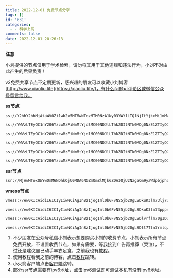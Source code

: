 ```yaml
---
title: 2022-12-01 免费节点分享
tags: []
id: '631'
categories:
  - - 科学上网
comments: false
date: 2022-12-01 20:26:13
---
```


**注意**

小刘提供的节点仅用于学术检索，请勿将其用于其他违规和违法行为，小刘不对由此产生的后果负责！

v2免费共享节点不定期更新，感兴趣的朋友可以收藏小刘博客[http://www.xiaoliu.life](https://xiaoliu.life/)，有什么问题可评论区或微信公众号留言给我。

**ss节点**

```
ss://Y2hhY2hhMjAtaWV0Zi1wb2x5MTMwNTozMTM0NzA1Ny03YWY1LTQ1NjItYjkxMi1mMWMyMTdjNGMxNjBAaG50LmNuZG5zLnNob3A6Mjc3NjM=

ss://YWVzLTEyOC1nY206YzcwMzFiNmMtYjdlMC00NDJlLThkZDItNTk0MDg0NzE1ZTIyQGNhdG5ldC1tb2JsZS5nYXRrbnFoLmNuOjExMDA0

ss://YWVzLTEyOC1nY206YzcwMzFiNmMtYjdlMC00NDJlLThkZDItNTk0MDg0NzE1ZTIyQGNhdG5ldC1tb2JsZS5nYXRrbnFoLmNuOjExMDQ2

ss://YWVzLTEyOC1nY206YzcwMzFiNmMtYjdlMC00NDJlLThkZDItNTk0MDg0NzE1ZTIyQGNhdG5ldC1tb2JsZS5nYXRrbnFoLmNuOjExMDM4

ss://YWVzLTEyOC1nY206YzcwMzFiNmMtYjdlMC00NDJlLThkZDItNTk0MDg0NzE1ZTIyQGNhdG5ldC1tb2JsZS5nYXRrbnFoLmNuOjExMDQx

ss://YWVzLTEyOC1nY206YzcwMzFiNmMtYjdlMC00NDJlLThkZDItNTk0MDg0NzE1ZTIyQGNhdG5ldC1tb2JsZS5nYXRrbnFoLmNuOjExMDQ3
```

**ssr节点**

```
ssr://MjAwMToxOWYwOmM6NDhkOjU0MDA6NGZmOmZlMjk6ZDA3OjU2Nzg5Om9yaWdpbjphZXMtMjU2LWNmYjpwbGFpbjpjbWRvWldGb1luTmtaZy8_b2Jmc3BhcmFtPSZncm91cD1SbkpsWlZOVFVpMXdkV0pzYVdN
```

**vmess节点**

```
vmess://ew0KICAidiI6ICIyIiwNCiAgInBzIjogIml0bGFvNS5jb20gLSDkuK3lm73lj7Dmub4gIDE4IiwNCiAgImFkZCI6ICJ6ZmQtbW9ibGUuZ2F0a25xaC5jbiIsDQogICJwb3J0IjogIjE2MTMxIiwNCiAgImlkIjogImYxZDM5ZmUxLWJmYTMtMzRmZi04NmEyLTI5MjUwYWYwMzE4MyIsDQogICJhaWQiOiAiMCIsDQogICJuZXQiOiAidGNwIiwNCiAgInR5cGUiOiAibm9uZSIsDQogICJob3N0IjogIiIsDQogICJwYXRoIjogIiIsDQogICJ0bHMiOiAiIg0KfQ==

vmess://ew0KICAidiI6ICIyIiwNCiAgInBzIjogIml0bGFvNS5jb20gLSDkuK3lm73pppnmuK8gIDE5IiwNCiAgImFkZCI6ICJkYXRhLWhrLXYxLmhlaXNleS5jbiIsDQogICJwb3J0IjogIjUwMjA1IiwNCiAgImlkIjogImIxNDc4ZTI0LTQ5MTYtM2FiZS04ZjE3LTE1OTMxMDEyZWNiZSIsDQogICJhaWQiOiAiMSIsDQogICJuZXQiOiAid3MiLA0KICAidHlwZSI6ICJub25lIiwNCiAgImhvc3QiOiAidHYuY2N0di5jb20iLA0KICAicGF0aCI6ICIvaGxzL2NjdHY1cGhkLm0zdTgiLA0KICAidGxzIjogIiINCn0=

vmess://ew0KICAidiI6ICIyIiwNCiAgInBzIjogIml0bGFvNS5jb20gLSDlvrflm70gIDIwIiwNCiAgImFkZCI6ICIxMTEuNDUuMjIuMTM2IiwNCiAgInBvcnQiOiAiMTYyOTIiLA0KICAiaWQiOiAiZjFkMzlmZTEtYmZhMy0zNGZmLTg2YTItMjkyNTBhZjAzMTgzIiwNCiAgImFpZCI6ICIwIiwNCiAgIm5ldCI6ICJ0Y3AiLA0KICAidHlwZSI6ICJub25lIiwNCiAgImhvc3QiOiAiIiwNCiAgInBhdGgiOiAiLyIsDQogICJ0bHMiOiAiIg0KfQ==

vmess://ew0KICAidiI6ICIyIiwNCiAgInBzIjogIml0bGFvNS5jb20gLSDlt7Tln7rmlq/lnaYgIDIyIiwNCiAgImFkZCI6ICIxMTEuNDUuMjIuMTM2IiwNCiAgInBvcnQiOiAiMTYzMTUiLA0KICAiaWQiOiAiZjFkMzlmZTEtYmZhMy0zNGZmLTg2YTItMjkyNTBhZjAzMTgzIiwNCiAgImFpZCI6ICIwIiwNCiAgIm5ldCI6ICJ0Y3AiLA0KICAidHlwZSI6ICJub25lIiwNCiAgImhvc3QiOiAiIiwNCiAgInBhdGgiOiAiIiwNCiAgInRscyI6ICIiDQp9
```

1.  不少朋友在公众号私信小刘表示想要购买小刘的收费节点，小刘表示所有节点免费开放，不设置收费节点，如果有需要，等我接到广告再推荐（哭泣），不过还是建议自己动手丰衣足食，之前我也有[教程](https://xiaoliu.life/210.html)。
2.  使用教程看我之前的博客，点击[教程](https://xiaoliu.life/226.html)跳转。
3.  小火箭客户端点击[客户端](https://xiaoliu.life/123.html)跳转。
4.  部分ssr节点需要有ipv6地址，点击[ipv6测试](https://ipv6-test.netcologne.de/index.html.zh_CN)即可测试本机有没有ipv6地址。